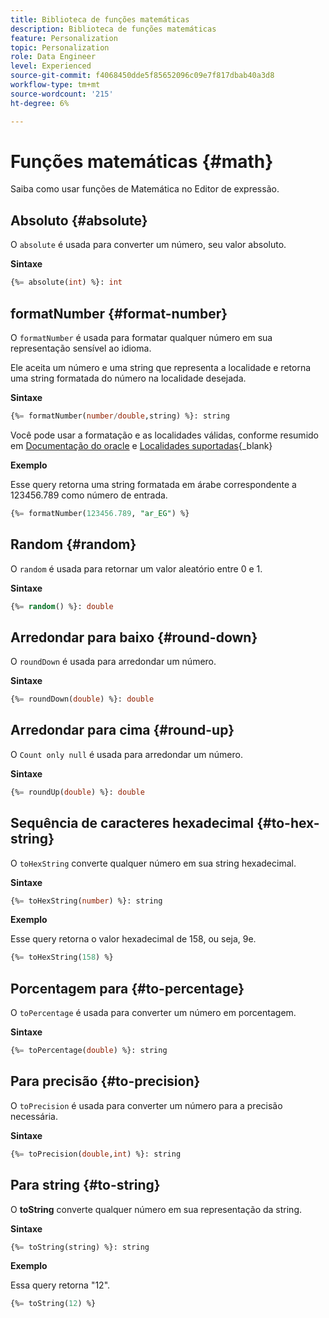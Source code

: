 ```yaml
---
title: Biblioteca de funções matemáticas
description: Biblioteca de funções matemáticas
feature: Personalization
topic: Personalization
role: Data Engineer
level: Experienced
source-git-commit: f4068450dde5f85652096c09e7f817dbab40a3d8
workflow-type: tm+mt
source-wordcount: '215'
ht-degree: 6%

---
```


# Funções matemáticas {#math}

Saiba como usar funções de Matemática no Editor de expressão.

## Absoluto    {#absolute}

O `absolute` é usada para converter um número, seu valor absoluto.

**Sintaxe**

```sql
{%= absolute(int) %}: int
```

## formatNumber {#format-number}

O `formatNumber` é usada para formatar qualquer número em sua representação sensível ao idioma.

Ele aceita um número e uma string que representa a localidade e retorna uma string formatada do número na localidade desejada.

**Sintaxe**

```sql
{%= formatNumber(number/double,string) %}: string
```

Você pode usar a formatação e as localidades válidas, conforme resumido em [Documentação do oracle](https://docs.oracle.com/javase/8/docs/api/java/util/Locale.html) e [Localidades suportadas](https://www.oracle.com/java/technologies/javase/jdk11-suported-locales.html){_blank}

**Exemplo**

Esse query retorna uma string formatada em árabe correspondente a 123456.789 como número de entrada.

```sql
{%= formatNumber(123456.789, "ar_EG") %}
```

## Random {#random}

O `random` é usada para retornar um valor aleatório entre 0 e 1.

**Sintaxe**

```sql
{%= random() %}: double
```

## Arredondar para baixo {#round-down}

O `roundDown` é usada para arredondar um número.

**Sintaxe**

```sql
{%= roundDown(double) %}: double
```

## Arredondar para cima {#round-up}

O `Count only null` é usada para arredondar um número.

**Sintaxe**

```sql
{%= roundUp(double) %}: double
```

## Sequência de caracteres hexadecimal {#to-hex-string}

O `toHexString` converte qualquer número em sua string hexadecimal.

**Sintaxe**

```sql
{%= toHexString(number) %}: string
```

**Exemplo**

Esse query retorna o valor hexadecimal de 158, ou seja, 9e.

```sql
{%= toHexString(158) %}
```

## Porcentagem para {#to-percentage}

O `toPercentage` é usada para converter um número em porcentagem.

**Sintaxe**

```sql
{%= toPercentage(double) %}: string
```

## Para precisão {#to-precision}

O `toPrecision` é usada para converter um número para a precisão necessária.

**Sintaxe**

```sql
{%= toPrecision(double,int) %}: string
```

## Para string {#to-string}

O **toString** converte qualquer número em sua representação da string.

**Sintaxe**

```sql
{%= toString(string) %}: string
```

**Exemplo**

Essa query retorna &quot;12&quot;.

```sql
{%= toString(12) %} 
```
